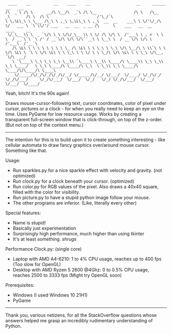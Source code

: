 ```
 ____    __          __    ____    __                    __     ______         __    __                                                                
/\  _`\ /\ \      __/\ \__/\  _`\ /\ \__                /\ \   /\__  _\       /\ \  /\ \                     /'\_/`\                                   
\ \,\L\_\ \ \___ /\_\ \ ,_\ \,\L\_\ \ ,_\  __  __    ___\ \ \/'\/_/\ \/   ___ \ `\`\\/'/ ___   __  __  _ __ /\      \    ___   __  __    ____     __   
 \/_\__ \\ \  _ `\/\ \ \ \/\/_\__ \\ \ \/ /\ \/\ \  /'___\ \ , <  \ \ \  / __`\`\ `\ /' / __`\/\ \/\ \/\`'__\ \ \__\ \  / __`\/\ \/\ \  /',__\  /'__`\ 
   /\ \L\ \ \ \ \ \ \ \ \ \_ /\ \L\ \ \ \_\ \ \_\ \/\ \__/\ \ \\`\ \ \ \/\ \L\ \ `\ \ \/\ \L\ \ \ \_\ \ \ \/ \ \ \_/\ \/\ \L\ \ \ \_\ \/\__, `\/\  __/ 
   \ `\____\ \_\ \_\ \_\ \__\\ `\____\ \__\\ \____/\ \____\\ \_\ \_\\ \_\ \____/   \ \_\ \____/\ \____/\ \_\  \ \_\\ \_\ \____/\ \____/\/\____/\ \____\
    \/_____/\/_/\/_/\/_/\/__/ \/_____/\/__/ \/___/  \/____/ \/_/\/_/ \/_/\/___/     \/_/\/___/  \/___/  \/_/   \/_/ \/_/\/___/  \/___/  \/___/  \/____/
```
Yeah, bitch! It's the 90s again!

Draws mouse-cursor-following text, cursor coordinates, color of pixel under cursor, pictures or a clock - for when you really need to keep an eye on the time. Uses PyGame for low resource usage. Works by creating a transparent full-screen window that is click-through, on top of the z-order. (But not on top of the context menu.)

---

The intention for this is to build upon it to create something interesting - like cellular automata to draw fancy graphics over/around mouse cursor. Something like that.

Usage:
- Run sparkles.py for a nice sparkle effect with velocity and gravity. (not optimized)
- Run clock.py for a clock beneath your cursor. (optimized)
- Run color.py for RGB values of the pixel. Also draws a 40x40 square, filled with the color for visibility.
- Run picture.py to have a stupid python image follow your mouse.
- The other programs are inferior. (Like, literally every other)


Special features:
- Name is stupid!
- Basically just experimentation
- Surprisingly high performance, much higher than using tkinter
- It's at least something. *shrugs*


Performance Clock.py: (single core)
- Laptop with AMD A4-6210: 1 to 4% CPU usage, reaches up to 400 fps (Too slow for OpenGL)
- Desktop with AMD Ryzen 5 2600 @4Ghz: 0 to 0.5% CPU usage, reaches 2500 to 3333 fps (Might try OpenGL soon)


Prerequisites:
- Windows (I used Windows 10 21H1)
- PyGame



---
Thank you, various netizens, for all the StackOverflow questions whose answers helped me grasp an incredibly rudimentary understanding of Python.
